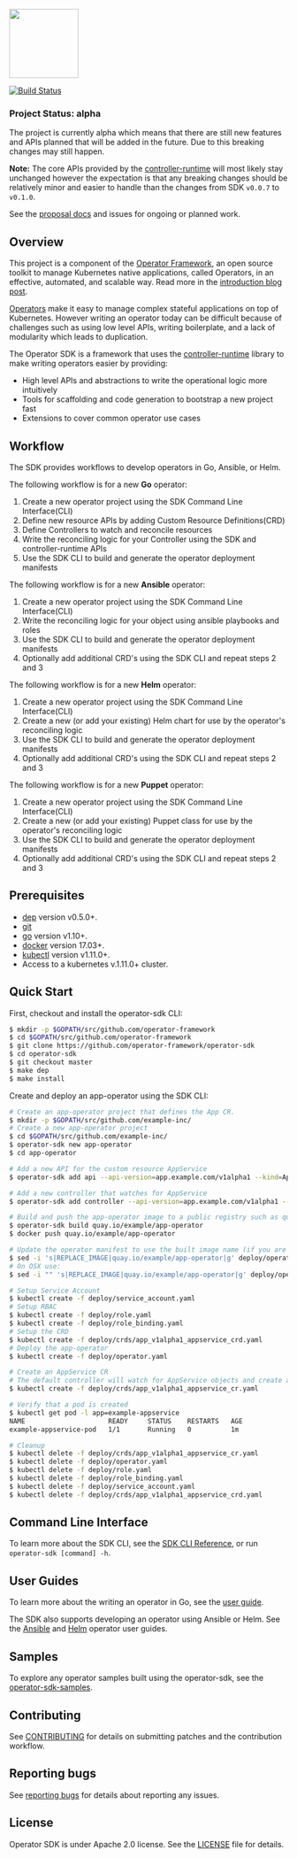 <img src="doc/images/operator_logo_sdk_color.svg" height="125px"></img>

[![Build Status](https://travis-ci.org/operator-framework/operator-sdk.svg?branch=master)](https://travis-ci.org/operator-framework/operator-sdk)

### Project Status: alpha

The project is currently alpha which means that there are still new features and APIs planned that will be added in the future. Due to this breaking changes may still happen.

**Note:** The core APIs provided by the [controller-runtime][controller_runtime] will most likely stay unchanged however the expectation is that any breaking changes should be relatively minor and easier to handle than the changes from SDK `v0.0.7` to `v0.1.0`.

See the [proposal docs][proposals_docs] and issues for ongoing or planned work.

## Overview

This project is a component of the [Operator Framework][of-home], an open source toolkit to manage Kubernetes native applications, called Operators, in an effective, automated, and scalable way. Read more in the [introduction blog post][of-blog].

[Operators][operator_link] make it easy to manage complex stateful applications on top of Kubernetes. However writing an operator today can be difficult because of challenges such as using low level APIs, writing boilerplate, and a lack of modularity which leads to duplication.

The Operator SDK is a framework that uses the [controller-runtime][controller_runtime] library to make writing operators easier by providing:
- High level APIs and abstractions to write the operational logic more intuitively
- Tools for scaffolding and code generation to bootstrap a new project fast
- Extensions to cover common operator use cases

## Workflow

The SDK provides workflows to develop operators in Go, Ansible, or Helm.

The following workflow is for a new **Go** operator:
1. Create a new operator project using the SDK Command Line Interface(CLI)
2. Define new resource APIs by adding Custom Resource Definitions(CRD)
3. Define Controllers to watch and reconcile resources
4. Write the reconciling logic for your Controller using the SDK and controller-runtime APIs
5. Use the SDK CLI to build and generate the operator deployment manifests

The following workflow is for a new **Ansible** operator:
1. Create a new operator project using the SDK Command Line Interface(CLI)
2. Write the reconciling logic for your object using ansible playbooks and roles
3. Use the SDK CLI to build and generate the operator deployment manifests
4. Optionally add additional CRD's using the SDK CLI and repeat steps 2 and 3

The following workflow is for a new **Helm** operator:
1. Create a new operator project using the SDK Command Line Interface(CLI)
2. Create a new (or add your existing) Helm chart for use by the operator's reconciling logic
3. Use the SDK CLI to build and generate the operator deployment manifests
4. Optionally add additional CRD's using the SDK CLI and repeat steps 2 and 3

The following workflow is for a new **Puppet** operator:
1. Create a new operator project using the SDK Command Line Interface(CLI)
2. Create a new (or add your existing) Puppet class for use by the operator's reconciling logic
3. Use the SDK CLI to build and generate the operator deployment manifests
4. Optionally add additional CRD's using the SDK CLI and repeat steps 2 and 3

## Prerequisites

- [dep][dep_tool] version v0.5.0+.
- [git][git_tool]
- [go][go_tool] version v1.10+.
- [docker][docker_tool] version 17.03+.
- [kubectl][kubectl_tool] version v1.11.0+.
- Access to a kubernetes v.1.11.0+ cluster.

## Quick Start

First, checkout and install the operator-sdk CLI:

```sh
$ mkdir -p $GOPATH/src/github.com/operator-framework
$ cd $GOPATH/src/github.com/operator-framework
$ git clone https://github.com/operator-framework/operator-sdk
$ cd operator-sdk
$ git checkout master
$ make dep
$ make install
```

Create and deploy an app-operator using the SDK CLI:

```sh
# Create an app-operator project that defines the App CR.
$ mkdir -p $GOPATH/src/github.com/example-inc/
# Create a new app-operator project
$ cd $GOPATH/src/github.com/example-inc/
$ operator-sdk new app-operator
$ cd app-operator

# Add a new API for the custom resource AppService
$ operator-sdk add api --api-version=app.example.com/v1alpha1 --kind=AppService

# Add a new controller that watches for AppService
$ operator-sdk add controller --api-version=app.example.com/v1alpha1 --kind=AppService

# Build and push the app-operator image to a public registry such as quay.io
$ operator-sdk build quay.io/example/app-operator
$ docker push quay.io/example/app-operator

# Update the operator manifest to use the built image name (if you are performing these steps on OSX, see note below)
$ sed -i 's|REPLACE_IMAGE|quay.io/example/app-operator|g' deploy/operator.yaml
# On OSX use:
$ sed -i "" 's|REPLACE_IMAGE|quay.io/example/app-operator|g' deploy/operator.yaml

# Setup Service Account
$ kubectl create -f deploy/service_account.yaml
# Setup RBAC
$ kubectl create -f deploy/role.yaml
$ kubectl create -f deploy/role_binding.yaml
# Setup the CRD
$ kubectl create -f deploy/crds/app_v1alpha1_appservice_crd.yaml
# Deploy the app-operator
$ kubectl create -f deploy/operator.yaml

# Create an AppService CR
# The default controller will watch for AppService objects and create a pod for each CR
$ kubectl create -f deploy/crds/app_v1alpha1_appservice_cr.yaml

# Verify that a pod is created
$ kubectl get pod -l app=example-appservice
NAME                     READY     STATUS    RESTARTS   AGE
example-appservice-pod   1/1       Running   0          1m

# Cleanup
$ kubectl delete -f deploy/crds/app_v1alpha1_appservice_cr.yaml
$ kubectl delete -f deploy/operator.yaml
$ kubectl delete -f deploy/role.yaml
$ kubectl delete -f deploy/role_binding.yaml
$ kubectl delete -f deploy/service_account.yaml
$ kubectl delete -f deploy/crds/app_v1alpha1_appservice_crd.yaml
```
## Command Line Interface

To learn more about the SDK CLI, see the [SDK CLI Reference][sdk_cli_ref], or run `operator-sdk [command] -h`.

## User Guides

To learn more about the writing an operator in Go, see the [user guide][guide].

The SDK also supports developing an operator using Ansible or Helm. See the [Ansible][ansible_user_guide] and [Helm][helm_user_guide] operator user guides.

## Samples

To explore any operator samples built using the operator-sdk, see the [operator-sdk-samples][samples].

## Contributing

See [CONTRIBUTING][contrib] for details on submitting patches and the contribution workflow.

## Reporting bugs

See [reporting bugs][bug_guide] for details about reporting any issues.

## License

Operator SDK is under Apache 2.0 license. See the [LICENSE][license_file] file for details.

[operator_link]: https://coreos.com/operators/
[proposals_docs]: ./doc/proposals
[sdk_cli_ref]: ./doc/sdk-cli-reference.md
[guide]: ./doc/user-guide.md
[samples]: https://github.com/operator-framework/operator-sdk-samples
[of-home]: https://github.com/operator-framework
[of-blog]: https://coreos.com/blog/introducing-operator-framework
[contrib]: ./CONTRIBUTING.MD
[bug_guide]:./doc/dev/reporting_bugs.md
[license_file]:./LICENSE
[dep_tool]:https://golang.github.io/dep/docs/installation.html
[git_tool]:https://git-scm.com/downloads
[go_tool]:https://golang.org/dl/
[docker_tool]:https://docs.docker.com/install/
[kubectl_tool]:https://kubernetes.io/docs/tasks/tools/install-kubectl/
[controller_runtime]: https://github.com/kubernetes-sigs/controller-runtime
[ansible_user_guide]:./doc/ansible/user-guide.md
[helm_user_guide]:./doc/helm/user-guide.md
